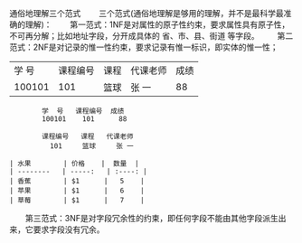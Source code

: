 通俗地理解三个范式 
　　三个范式(通俗地理解是够用的理解，并不是最科学最准确的理解)： 
　　第一范式：1NF是对属性的原子性约束，要求属性具有原子性，不可再分解；比如地址字段，分开成具体的 省、市、县、街道 等字段。
　　第二范式：2NF是对记录的惟一性约束，要求记录有惟一标识，即实体的惟一性； 
<table>
    <tr>
        <td>学  号</td>
        <td>课程编号</td>
        <td>课程</td>
        <td>代课老师</td>
        <td>成绩</td>
    </tr>
    <tr>
        <td>100101</td>
        <td>101</td>
        <td>篮球</td>
        <td>张 一</td>
        <td>88</td>
    </tr>
</table>


  
            学  号   课程编号  成绩     
            100101    101      88
            
            课程编号   课程   代课老师
              101     篮球     张 一             
                                 
    | 水果        | 价格    |  数量  |
    | --------   | -----:   | :----: |
    | 香蕉        | $1      |   5    |
    | 苹果        | $1      |   6    |
    | 草莓        | $1      |   7    |   
                                 
                                 
                                 
　　第三范式：3NF是对字段冗余性的约束，即任何字段不能由其他字段派生出来，它要求字段没有冗余。 
